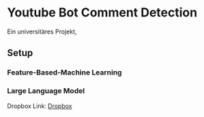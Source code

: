 # Youtube Bot Comment Detection

Ein universitäres Projekt, 

## Setup

### Feature-Based-Machine Learning

### Large Language Model

Dropbox Link: [Dropbox](https://www.dropbox.com/scl/fi/gjad2gmlcyhbsj9f0jhnw/EleutherAI_gpt-neo-125M.zip?rlkey=9oi1bsf2neqik18b5cb8uzazx&st=0gyf77jq&dl=0)
